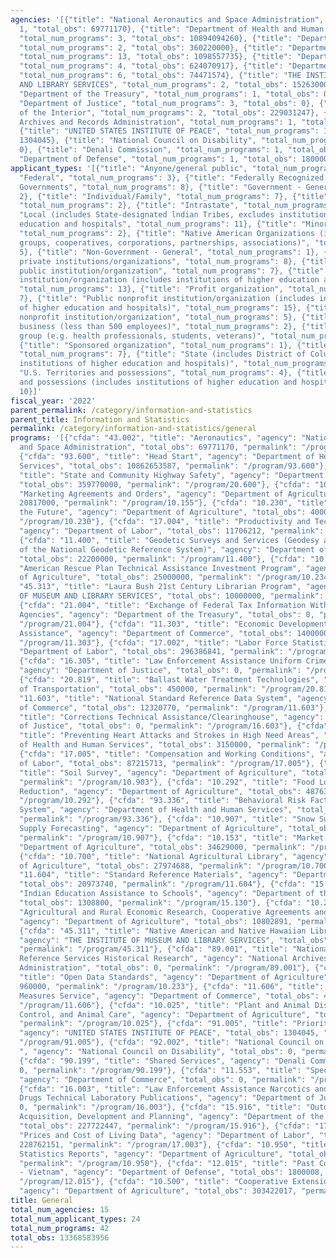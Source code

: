 ```yaml
---
agencies: '[{"title": "National Aeronautics and Space Administration", "total_num_programs":
  1, "total_obs": 69771170}, {"title": "Department of Health and Human Services",
  "total_num_programs": 3, "total_obs": 10894094260}, {"title": "Department of Transportation",
  "total_num_programs": 2, "total_obs": 360220000}, {"title": "Department of Agriculture",
  "total_num_programs": 13, "total_obs": 1098557735}, {"title": "Department of Labor",
  "total_num_programs": 4, "total_obs": 624070917}, {"title": "Department of Commerce",
  "total_num_programs": 6, "total_obs": 74471574}, {"title": "THE INSTITUTE OF MUSEUM
  AND LIBRARY SERVICES", "total_num_programs": 2, "total_obs": 15263000}, {"title":
  "Department of the Treasury", "total_num_programs": 1, "total_obs": 0}, {"title":
  "Department of Justice", "total_num_programs": 3, "total_obs": 0}, {"title": "Department
  of the Interior", "total_num_programs": 2, "total_obs": 229031247}, {"title": "National
  Archives and Records Administration", "total_num_programs": 1, "total_obs": 0},
  {"title": "UNITED STATES INSTITUTE OF PEACE", "total_num_programs": 1, "total_obs":
  1304045}, {"title": "National Council on Disability", "total_num_programs": 1, "total_obs":
  0}, {"title": "Denali Commission", "total_num_programs": 1, "total_obs": 0}, {"title":
  "Department of Defense", "total_num_programs": 1, "total_obs": 1800008}]'
applicant_types: '[{"title": "Anyone/general public", "total_num_programs": 18}, {"title":
  "Federal", "total_num_programs": 3}, {"title": "Federally Recognized lndian Tribal
  Governments", "total_num_programs": 8}, {"title": "Government - General", "total_num_programs":
  2}, {"title": "Individual/Family", "total_num_programs": 7}, {"title": "Interstate",
  "total_num_programs": 2}, {"title": "Intrastate", "total_num_programs": 4}, {"title":
  "Local (includes State-designated lndian Tribes, excludes institutions of higher
  education and hospitals", "total_num_programs": 11}, {"title": "Minority group",
  "total_num_programs": 2}, {"title": "Native American Organizations (includes lndian
  groups, cooperatives, corporations, partnerships, associations)", "total_num_programs":
  5}, {"title": "Non-Government - General", "total_num_programs": 1}, {"title": "Other
  private institutions/organizations", "total_num_programs": 8}, {"title": "Other
  public institution/organization", "total_num_programs": 7}, {"title": "Private nonprofit
  institution/organization (includes institutions of higher education and hospitals)",
  "total_num_programs": 13}, {"title": "Profit organization", "total_num_programs":
  7}, {"title": "Public nonprofit institution/organization (includes institutions
  of higher education and hospitals)", "total_num_programs": 15}, {"title": "Quasi-public
  nonprofit institution/organization", "total_num_programs": 5}, {"title": "Small
  business (less than 500 employees)", "total_num_programs": 2}, {"title": "Specialized
  group (e.g. health professionals, students, veterans)", "total_num_programs": 6},
  {"title": "Sponsored organization", "total_num_programs": 1}, {"title": "State",
  "total_num_programs": 7}, {"title": "State (includes District of Columbia, public
  institutions of higher education and hospitals)", "total_num_programs": 18}, {"title":
  "U.S. Territories and possessions", "total_num_programs": 4}, {"title": "U.S. Territories
  and possessions (includes institutions of higher education and hospitals)", "total_num_programs":
  10}]'
fiscal_year: '2022'
parent_permalink: /category/information-and-statistics
parent_title: Information and Statistics
permalink: /category/information-and-statistics/general
programs: '[{"cfda": "43.002", "title": "Aeronautics", "agency": "National Aeronautics
  and Space Administration", "total_obs": 69771170, "permalink": "/program/43.002"},
  {"cfda": "93.600", "title": "Head Start", "agency": "Department of Health and Human
  Services", "total_obs": 10862653587, "permalink": "/program/93.600"}, {"cfda": "20.600",
  "title": "State and Community Highway Safety", "agency": "Department of Transportation",
  "total_obs": 359770000, "permalink": "/program/20.600"}, {"cfda": "10.155", "title":
  "Marketing Agreements and Orders", "agency": "Department of Agriculture", "total_obs":
  20817000, "permalink": "/program/10.155"}, {"cfda": "10.230", "title": "Farm of
  the Future", "agency": "Department of Agriculture", "total_obs": 4000000, "permalink":
  "/program/10.230"}, {"cfda": "17.004", "title": "Productivity and Technology Data",
  "agency": "Department of Labor", "total_obs": 11706212, "permalink": "/program/17.004"},
  {"cfda": "11.400", "title": "Geodetic Surveys and Services (Geodesy and Applications
  of the National Geodetic Reference System)", "agency": "Department of Commerce",
  "total_obs": 22200000, "permalink": "/program/11.400"}, {"cfda": "10.234", "title":
  "American Rescue Plan Technical Assistance Investment Program", "agency": "Department
  of Agriculture", "total_obs": 25000000, "permalink": "/program/10.234"}, {"cfda":
  "45.313", "title": "Laura Bush 21st Century Librarian Program", "agency": "THE INSTITUTE
  OF MUSEUM AND LIBRARY SERVICES", "total_obs": 10000000, "permalink": "/program/45.313"},
  {"cfda": "21.004", "title": "Exchange of Federal Tax Information With State Tax
  Agencies", "agency": "Department of the Treasury", "total_obs": 0, "permalink":
  "/program/21.004"}, {"cfda": "11.303", "title": "Economic Development Technical
  Assistance", "agency": "Department of Commerce", "total_obs": 14000000, "permalink":
  "/program/11.303"}, {"cfda": "17.002", "title": "Labor Force Statistics", "agency":
  "Department of Labor", "total_obs": 296386841, "permalink": "/program/17.002"},
  {"cfda": "16.305", "title": "Law Enforcement Assistance Uniform Crime Reports",
  "agency": "Department of Justice", "total_obs": 0, "permalink": "/program/16.305"},
  {"cfda": "20.819", "title": "Ballast Water Treatment Technologies", "agency": "Department
  of Transportation", "total_obs": 450000, "permalink": "/program/20.819"}, {"cfda":
  "11.603", "title": "National Standard Reference Data System", "agency": "Department
  of Commerce", "total_obs": 12320770, "permalink": "/program/11.603"}, {"cfda": "16.603",
  "title": "Corrections Technical Assistance/Clearinghouse", "agency": "Department
  of Justice", "total_obs": 0, "permalink": "/program/16.603"}, {"cfda": "93.816",
  "title": "Preventing Heart Attacks and Strokes in High Need Areas", "agency": "Department
  of Health and Human Services", "total_obs": 3150000, "permalink": "/program/93.816"},
  {"cfda": "17.005", "title": "Compensation and Working Conditions", "agency": "Department
  of Labor", "total_obs": 87215713, "permalink": "/program/17.005"}, {"cfda": "10.903",
  "title": "Soil Survey", "agency": "Department of Agriculture", "total_obs": 85059000,
  "permalink": "/program/10.903"}, {"cfda": "10.292", "title": "Food Loss and Waste
  Reduction", "agency": "Department of Agriculture", "total_obs": 48763, "permalink":
  "/program/10.292"}, {"cfda": "93.336", "title": "Behavioral Risk Factor Surveillance
  System", "agency": "Department of Health and Human Services", "total_obs": 28290673,
  "permalink": "/program/93.336"}, {"cfda": "10.907", "title": "Snow Survey and Water
  Supply Forecasting", "agency": "Department of Agriculture", "total_obs": 9174000,
  "permalink": "/program/10.907"}, {"cfda": "10.153", "title": "Market News", "agency":
  "Department of Agriculture", "total_obs": 34629000, "permalink": "/program/10.153"},
  {"cfda": "10.700", "title": "National Agricultural Library", "agency": "Department
  of Agriculture", "total_obs": 27974688, "permalink": "/program/10.700"}, {"cfda":
  "11.604", "title": "Standard Reference Materials", "agency": "Department of Commerce",
  "total_obs": 20973740, "permalink": "/program/11.604"}, {"cfda": "15.130", "title":
  "Indian Education Assistance to Schools", "agency": "Department of the Interior",
  "total_obs": 1308800, "permalink": "/program/15.130"}, {"cfda": "10.250", "title":
  "Agricultural and Rural Economic Research, Cooperative Agreements and Collaborations",
  "agency": "Department of Agriculture", "total_obs": 10802891, "permalink": "/program/10.250"},
  {"cfda": "45.311", "title": "Native American and Native Hawaiian Library Services",
  "agency": "THE INSTITUTE OF MUSEUM AND LIBRARY SERVICES", "total_obs": 5263000,
  "permalink": "/program/45.311"}, {"cfda": "89.001", "title": "National Archives
  Reference Services Historical Research", "agency": "National Archives and Records
  Administration", "total_obs": 0, "permalink": "/program/89.001"}, {"cfda": "10.233",
  "title": "Open Data Standards", "agency": "Department of Agriculture", "total_obs":
  960000, "permalink": "/program/10.233"}, {"cfda": "11.606", "title": "Weights and
  Measures Service", "agency": "Department of Commerce", "total_obs": 4977064, "permalink":
  "/program/11.606"}, {"cfda": "10.025", "title": "Plant and Animal Disease, Pest
  Control, and Animal Care", "agency": "Department of Agriculture", "total_obs": 376593376,
  "permalink": "/program/10.025"}, {"cfda": "91.005", "title": "Priority Grant Competition",
  "agency": "UNITED STATES INSTITUTE OF PEACE", "total_obs": 1304045, "permalink":
  "/program/91.005"}, {"cfda": "92.002", "title": "National Council on Disability
  ", "agency": "National Council on Disability", "total_obs": 0, "permalink": "/program/92.002"},
  {"cfda": "90.199", "title": "Shared Services", "agency": "Denali Commission", "total_obs":
  0, "permalink": "/program/90.199"}, {"cfda": "11.553", "title": "Special Projects",
  "agency": "Department of Commerce", "total_obs": 0, "permalink": "/program/11.553"},
  {"cfda": "16.003", "title": "Law Enforcement Assistance Narcotics and Dangerous
  Drugs Technical Laboratory Publications", "agency": "Department of Justice", "total_obs":
  0, "permalink": "/program/16.003"}, {"cfda": "15.916", "title": "Outdoor Recreation
  Acquisition, Development and Planning", "agency": "Department of the Interior",
  "total_obs": 227722447, "permalink": "/program/15.916"}, {"cfda": "17.003", "title":
  "Prices and Cost of Living Data", "agency": "Department of Labor", "total_obs":
  228762151, "permalink": "/program/17.003"}, {"cfda": "10.950", "title": "Agricultural
  Statistics Reports", "agency": "Department of Agriculture", "total_obs": 200077000,
  "permalink": "/program/10.950"}, {"cfda": "12.015", "title": "Past Conflict Accounting
  - Vietnam", "agency": "Department of Defense", "total_obs": 1800008, "permalink":
  "/program/12.015"}, {"cfda": "10.500", "title": "Cooperative Extension Service",
  "agency": "Department of Agriculture", "total_obs": 303422017, "permalink": "/program/10.500"}]'
title: General
total_num_agencies: 15
total_num_applicant_types: 24
total_num_programs: 42
total_obs: 13368583956
---
```

